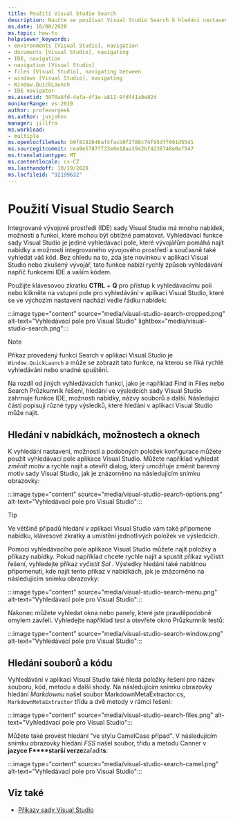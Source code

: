 ```yaml
---
title: Použití Visual Studio Search
description: Naučte se používat Visual Studio Search k hledání nastavení, nabídek a kódu.
ms.date: 10/08/2020
ms.topic: how-to
helpviewer_keywords:
- environments [Visual Studio], navigation
- documents [Visual Studio], navigating
- IDE, navigation
- navigation [Visual Studio]
- files [Visual Studio], navigating between
- windows [Visual Studio], navigating
- Window.QuickLaunch
- IDE navigator
ms.assetid: 3870a8fd-4afa-4f1e-a811-9fdf41a9e82d
monikerRange: vs-2019
author: profexorgeek
ms.author: jusjohns
manager: jillfra
ms.workload:
- multiple
ms.openlocfilehash: b9f8182646af4facb0f2f86c74f95dff091d55d1
ms.sourcegitcommit: cea9e5787ff33e0e18aa1942bf4236748e0ef547
ms.translationtype: MT
ms.contentlocale: cs-CZ
ms.lasthandoff: 10/19/2020
ms.locfileid: "92199632"
---
```

# <a name="use-visual-studio-search"></a>Použití Visual Studio Search

Integrované vývojové prostředí (IDE) sady Visual Studio má mnoho nabídek, možností a funkcí, které mohou být obtížné pamatovat. Vyhledávací funkce sady Visual Studio je jediné vyhledávací pole, které vývojářům pomáhá najít nabídky a možnosti integrovaného vývojového prostředí a současně také vyhledat váš kód. Bez ohledu na to, zda jste novinkou v aplikaci Visual Studio nebo zkušený vývojář, tato funkce nabízí rychlý způsob vyhledávání napříč funkcemi IDE a vaším kódem.

Použijte klávesovou zkratku **CTRL** + **Q** pro přístup k vyhledávacímu poli nebo klikněte na vstupní pole pro vyhledávání v aplikaci Visual Studio, které se ve výchozím nastavení nachází vedle řádku nabídek:

:::image type="content" source="media/visual-studio-search-cropped.png" alt-text="Vyhledávací pole pro Visual Studio" lightbox="media/visual-studio-search.png":::

> [!NOTE]
> Příkaz provedený funkcí Search v aplikaci Visual Studio je `Window.QuickLaunch` a může se zobrazit tato funkce, na kterou se říká rychlé vyhledávání nebo snadné spuštění.

Na rozdíl od jiných vyhledávacích funkcí, jako je například Find in Files nebo Search Průzkumník řešení, hledání ve výsledcích sady Visual Studio zahrnuje funkce IDE, možnosti nabídky, názvy souborů a další. Následující části popisují různé typy výsledků, které hledání v aplikaci Visual Studio může najít.

## <a name="search-menus-options-and-windows"></a>Hledání v nabídkách, možnostech a oknech

K vyhledání nastavení, možností a podobných položek konfigurace můžete použít vyhledávací pole aplikace Visual Studio. Můžete například vyhledat *změnit motiv* a rychle najít a otevřít dialog, který umožňuje změnit barevný motiv sady Visual Studio, jak je znázorněno na následujícím snímku obrazovky:

:::image type="content" source="media/visual-studio-search-options.png" alt-text="Vyhledávací pole pro Visual Studio":::

> [!TIP]
> Ve většině případů hledání v aplikaci Visual Studio vám také připomene nabídku, klávesové zkratky a umístění jednotlivých položek ve výsledcích.

Pomocí vyhledávacího pole aplikace Visual Studio můžete najít položky a příkazy nabídky. Pokud například chcete rychle najít a spustit příkaz vyčistit řešení, vyhledejte příkaz *vyčistit Sol* . Výsledky hledání také nabídnou připomenutí, kde najít tento příkaz v nabídkách, jak je znázorněno na následujícím snímku obrazovky:

:::image type="content" source="media/visual-studio-search-menu.png" alt-text="Vyhledávací pole pro Visual Studio":::

Nakonec můžete vyhledat okna nebo panely, které jste pravděpodobně omylem zavřeli. Vyhledejte například *test* a otevřete okno Průzkumník testů:

:::image type="content" source="media/visual-studio-search-window.png" alt-text="Vyhledávací pole pro Visual Studio":::

## <a name="search-files-and-code"></a>Hledání souborů a kódu

Vyhledávání v aplikaci Visual Studio také hledá položky řešení pro název souboru, kód, metodu a další shody. Na následujícím snímku obrazovky hledání *Markdownu* našel soubor MarkdownMetaExtractor.cs, `MarkdownMetaExtractor` třídu a dvě metody v rámci řešení:

:::image type="content" source="media/visual-studio-search-files.png" alt-text="Vyhledávací pole pro Visual Studio":::

Můžete také provést hledání "ve stylu CamelCase případ". V následujícím snímku obrazovky hledání *FSS* našel soubor, třídu a metodu Canner v **jazyce F****starší verze**zařadit**s**:

:::image type="content" source="media/visual-studio-search-camel.png" alt-text="Vyhledávací pole pro Visual Studio":::

## <a name="see-also"></a>Viz také

- [Příkazy sady Visual Studio](reference/visual-studio-commands.md)
